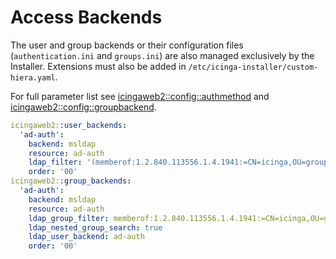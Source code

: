 # Access Backends

The user and group backends or their configuration files (`authentication.ini` and `groups.ini`) are also managed exclusively by the Installer. Extensions must also be added in `/etc/icinga-installer/custom-hiera.yaml`.

For full parameter list see [icingaweb2::config::authmethod](https://github.com/Icinga/puppet-icingaweb2/blob/master/REFERENCE.md#icingaweb2configauthmethod) and [icingaweb2::config::groupbackend](https://github.com/Icinga/puppet-icingaweb2/blob/master/REFERENCE.md#icingaweb2configgroupbackend).

```yaml
icingaweb2::user_backends:
  'ad-auth':
    backend: msldap
    resource: ad-auth
    ldap_filter: '(memberof:1.2.840.113556.1.4.1941:=CN=icinga,OU=groups,DC=icinga,DC=com)(!(userAccountControl:1.2.840.113556.1.4.803:=2))'
    order: '00'
icingaweb2::group_backends:
  'ad-auth':
    backend: msldap 
    resource: ad-auth
    ldap_group_filter: memberof:1.2.840.113556.1.4.1941:=CN=icinga,OU=groups,DC=icinga,DC=com
    ldap_nested_group_search: true
    ldap_user_backend: ad-auth
    order: '00'
```
